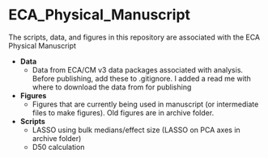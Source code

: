 # ECA_Physical_Manuscript

The scripts, data, and figures in this repository are associated with the ECA Physical Manuscript

- **Data**
  - Data from ECA/CM v3 data packages associated with analysis. Before publishing, add these to .gitignore. I added a read me with where to download the data from for publishing
- **Figures**
  - Figures that are currently being used in manuscript (or intermediate files to make figures). Old figures are in archive folder.
- **Scripts**
  - LASSO using bulk medians/effect size (LASSO on PCA axes in archive folder)
  - D50 calculation


